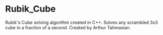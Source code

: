 # Rubik_Cube
Rubik's Cube solving algorithm created in C++. Solves any scrambled 3x3 cube in a fraction of a second. Created by Arthur Tahmasian.
